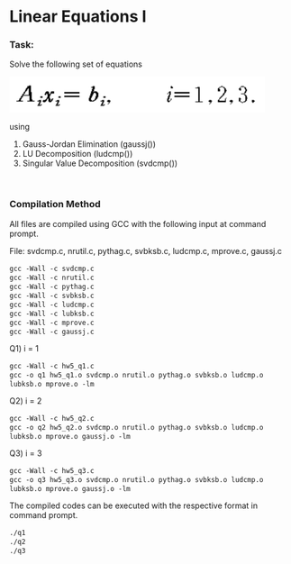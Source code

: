 # **Linear Equations I**

### **Task:**
Solve the following set of equations

![](tmp.PNG)

using
1. Gauss-Jordan Elimination (gaussj())
2. LU Decomposition (ludcmp())
3. Singular Value Decomposition (svdcmp())

<br/>

### **Compilation Method**

All files are compiled using GCC with the following input at command prompt.

File: svdcmp.c, nrutil.c, pythag.c, svbksb.c, ludcmp.c, mprove.c, gaussj.c

    gcc -Wall -c svdcmp.c
    gcc -Wall -c nrutil.c
    gcc -Wall -c pythag.c
    gcc -Wall -c svbksb.c
    gcc -Wall -c ludcmp.c
    gcc -Wall -c lubksb.c
    gcc -Wall -c mprove.c
    gcc -Wall -c gaussj.c

Q1) i = 1

    gcc -Wall -c hw5_q1.c
    gcc -o q1 hw5_q1.o svdcmp.o nrutil.o pythag.o svbksb.o ludcmp.o lubksb.o mprove.o -lm 

Q2) i = 2
    
    gcc -Wall -c hw5_q2.c
    gcc -o q2 hw5_q2.o svdcmp.o nrutil.o pythag.o svbksb.o ludcmp.o lubksb.o mprove.o gaussj.o -lm 

Q3) i = 3

    gcc -Wall -c hw5_q3.c
    gcc -o q3 hw5_q3.o svdcmp.o nrutil.o pythag.o svbksb.o ludcmp.o lubksb.o mprove.o gaussj.o -lm

The compiled codes can be executed with the respective format in command prompt.

    ./q1
    ./q2
    ./q3